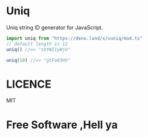 # Uniq
Uniq string ID generator for JavaScript.

```js
import uniq from "https://deno.land/x/vuniq/mod.ts"
// default length is 12
uniq() //=> "sbYWZ1yWjU"

uniq(10) //=> "gtFo83Hh"
```
# LICENCE 
MIT

# Free Software ,Hell ya
